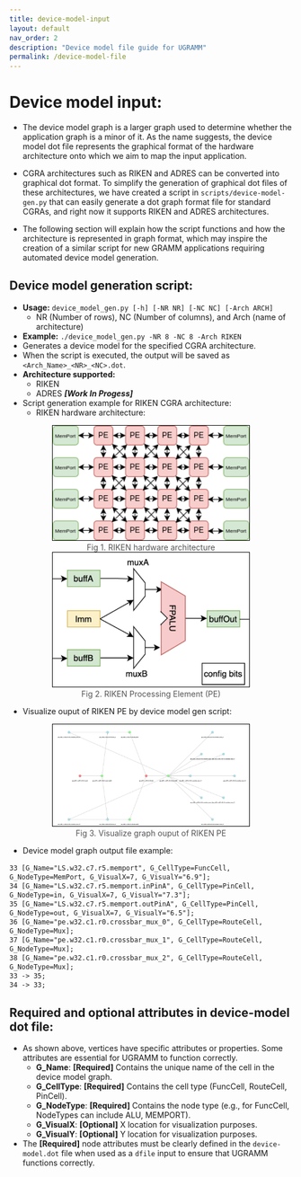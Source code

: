 ```yaml
---
title: device-model-input
layout: default
nav_order: 2
description: "Device model file guide for UGRAMM"
permalink: /device-model-file
---
```


# Device model input:

- The device model graph is a larger graph used to determine whether the application graph is a minor of it. As the name suggests, the device model dot file represents the graphical format of the hardware architecture onto which we aim to map the input application.

- CGRA architectures such as RIKEN and ADRES can be converted into graphical dot format. To simplify the generation of graphical dot files of these architectures, we have created a script in `scripts/device-model-gen.py` that can easily generate a dot graph format file for standard CGRAs, and right now it supports RIKEN and ADRES architectures.

- The following section will explain how the script functions and how the architecture is represented in graph format, which may inspire the creation of a similar script for new GRAMM applications requiring automated device model generation.

## Device model generation script:
- **Usage:** `device_model_gen.py [-h] [-NR NR] [-NC NC] [-Arch ARCH]`
    - NR (Number of rows), NC (Number of columns), and Arch (name of architecture)
- **Example:** `./device_model_gen.py -NR 8 -NC 8 -Arch RIKEN`
- Generates a device model for the specified CGRA architecture.
- When the script is executed, the output will be saved as `<Arch_Name>_<NR>_<NC>.dot`.
- **Architecture supported:**
    - RIKEN
    - ADRES ***[Work In Progess]***
- Script generation example for RIKEN CGRA architecture:
    - RIKEN hardware architecture:
<div style="text-align: center;">
    <img src="../../assets/Riken_arch.png" alt="Fig 1. RIKEN hardware architecture" style="border: 1px solid black; width: 350px;">
    <figcaption style="font-size: 14px; color: #555;">Fig 1. RIKEN hardware architecture</figcaption>
</div>

<div style="text-align: center;">
    <img src="../../assets/riken_pe.png" alt="Fig 2. RIKEN Processing Element (PE)" style="border: 1px solid black; width: 350px;">
    <figcaption style="font-size: 14px; color: #555;">Fig 2. RIKEN Processing Element (PE)</figcaption>
</div>

- Visualize ouput of RIKEN PE by device model gen script: 
<div style="text-align: center;">
    <img src="../../assets/pe_dot_graph.jpeg" alt="Fig 3. Visualize graph ouput of RIKEN PE" style="border: 1px solid black; width: 350px;">
    <figcaption style="font-size: 14px; color: #555;">Fig 3. Visualize graph ouput of RIKEN PE</figcaption>
</div>

- Device model graph output file example:
```
33 [G_Name="LS.w32.c7.r5.memport", G_CellType=FuncCell, G_NodeType=MemPort, G_VisualX=7, G_VisualY="6.9"];
34 [G_Name="LS.w32.c7.r5.memport.inPinA", G_CellType=PinCell, G_NodeType=in, G_VisualX=7, G_VisualY="7.3"];
35 [G_Name="LS.w32.c7.r5.memport.outPinA", G_CellType=PinCell, G_NodeType=out, G_VisualX=7, G_VisualY="6.5"];
36 [G_Name="pe.w32.c1.r0.crossbar_mux_0", G_CellType=RouteCell, G_NodeType=Mux];
37 [G_Name="pe.w32.c1.r0.crossbar_mux_1", G_CellType=RouteCell, G_NodeType=Mux];
38 [G_Name="pe.w32.c1.r0.crossbar_mux_2", G_CellType=RouteCell, G_NodeType=Mux];
33 -> 35;
34 -> 33;
```

## Required and optional attributes in device-model dot file:

- As shown above, vertices have specific attributes or properties. Some attributes are essential for UGRAMM to function correctly.
    - **G_Name**: **[Required]** Contains the unique name of the cell in the device model graph.
    - **G_CellType**: **[Required]** Contains the cell type (FuncCell, RouteCell, PinCell).
    - **G_NodeType**: **[Required]** Contains the node type (e.g., for FuncCell, NodeTypes can include ALU, MEMPORT).
    - **G_VisualX**: **[Optional]** X location for visualization purposes.
    - **G_VisualY**: **[Optional]** Y location for visualization purposes.
- The **[Required]** node attributes must be clearly defined in the `device-model.dot` file when used as a `dfile` input to ensure that UGRAMM functions correctly.
